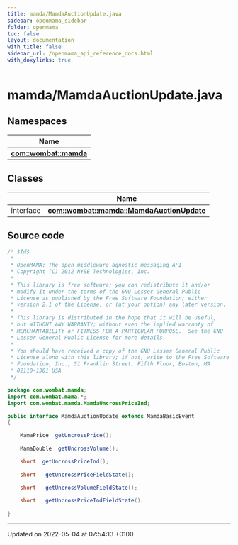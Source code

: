 ```yaml
---
title: mamda/MamdaAuctionUpdate.java
sidebar: openmama_sidebar
folder: openmama
toc: false
layout: documentation
with_title: false
sidebar_url: /openmama_api_reference_docs.html
with_doxylinks: true
---
```


# mamda/MamdaAuctionUpdate.java



## Namespaces

| Name           |
| -------------- |
| **[com::wombat::mamda](namespacecom_1_1wombat_1_1mamda.html)**  |

## Classes

|                | Name           |
| -------------- | -------------- |
| interface | **[com::wombat::mamda::MamdaAuctionUpdate](interfacecom_1_1wombat_1_1mamda_1_1MamdaAuctionUpdate.html)**  |




## Source code

```java
/* $Id$
 *
 * OpenMAMA: The open middleware agnostic messaging API
 * Copyright (C) 2012 NYSE Technologies, Inc.
 *
 * This library is free software; you can redistribute it and/or
 * modify it under the terms of the GNU Lesser General Public
 * License as published by the Free Software Foundation; either
 * version 2.1 of the License, or (at your option) any later version.
 *
 * This library is distributed in the hope that it will be useful,
 * but WITHOUT ANY WARRANTY; without even the implied warranty of
 * MERCHANTABILITY or FITNESS FOR A PARTICULAR PURPOSE.  See the GNU
 * Lesser General Public License for more details.
 *
 * You should have received a copy of the GNU Lesser General Public
 * License along with this library; if not, write to the Free Software
 * Foundation, Inc., 51 Franklin Street, Fifth Floor, Boston, MA
 * 02110-1301 USA
 */

package com.wombat.mamda;
import com.wombat.mama.*;
import com.wombat.mamda.MamdaUncrossPriceInd;

public interface MamdaAuctionUpdate extends MamdaBasicEvent
{

    MamaPrice  getUncrossPrice();
  
    MamaDouble  getUncrossVolume();

    short  getUncrossPriceInd();
    
    short   getUncrossPriceFieldState();
  
    short   getUncrossVolumeFieldState();

    short   getUncrossPriceIndFieldState();  
    
}
```


-------------------------------

Updated on 2022-05-04 at 07:54:13 +0100
